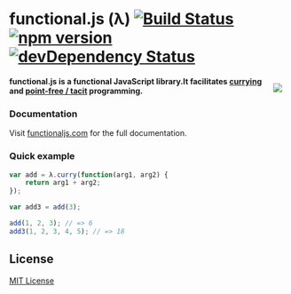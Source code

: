 # functional.js (λ) [![Build Status](https://travis-ci.org/leecrossley/functional-js.png?branch=master)](https://travis-ci.org/leecrossley/functional-js) [![npm version](https://badge.fury.io/js/functional.js.png)](https://npmjs.org/package/functional.js) [![devDependency Status](https://david-dm.org/leecrossley/functional-js/dev-status.png)](https://david-dm.org/leecrossley/functional-js#info=devDependencies)

<img align="right" style="margin:12px" src="http://functionaljs.com/css/images/logo@2x.png">

**functional.js is a functional JavaScript library.It facilitates [currying](http://en.wikipedia.org/wiki/Currying) and [point-free / tacit](http://en.wikipedia.org/wiki/Tacit_programming) programming.**

### Documentation

Visit [functionaljs.com](http://functionaljs.com/) for the full documentation.

### Quick example

```javascript
var add = λ.curry(function(arg1, arg2) {
    return arg1 + arg2;
});

var add3 = add(3);

add(1, 2, 3); // => 6
add3(1, 2, 3, 4, 5); // => 18
```

## License

[MIT License](http://ilee.mit-license.org)
